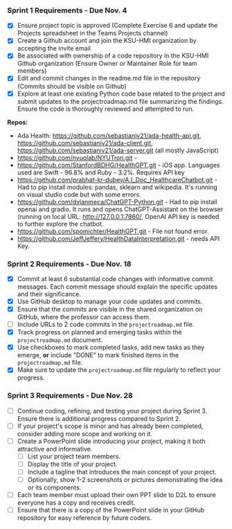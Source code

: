 ### Sprint 1 Requirements - Due Nov. 4
- [X] Ensure project topic is approved (Complete Exercise 6 and update the Projects spreadsheet in the Teams Projects channel)
- [X] Create a Github account and join the KSU-HMI organization by accepting the invite email
- [X] Be associated with ownership of a code repository in the KSU-HMI Github organization (Ensure Owner or Maintainer Role for team members)
- [X] Edit and commit changes in the readme.md file in the repository (Commits should be visible on Github)
- [X] Explore at least one existing Python code base related to the project and submit updates to the projectroadmap.md file summarizing the findings. Ensure the code is thoroughly reviewed and attempted to run.

 __Repos:__     
- Ada Health: https://github.com/sebastianiv21/ada-health-api.git, https://github.com/sebastianiv21/ada-client.git, https://github.com/sebastianiv21/ada-server.git (all mostly JavaScript)
- https://github.com/nyuolab/NYUTron.git - 
- https://github.com/StanfordBDHG/HealthGPT.git - iOS app. Languages used are Swift - 96.8% and Ruby - 3.2%. Requires API key
- https://github.com/prabhat-kr-dubey/A.I_Doc_HealthcareChatbot.git - Had to pip install modules: pandas, sklearn and wikipedia. It's running on visual studio code but with some errors.
- https://github.com/dylanmeca/ChatGPT-Python.git - Had to pip install openai and gradio. It runs and opens ChatGPT-Assistant on the browser (running on local URL: http://127.0.0.1:7860/, OpenAI API key is needed to further explore the chatbot.
- https://github.com/spomichter/HealthGPT.git - File not found error.
- https://github.com/JeffJeffery/HealthDataInterpretation.git - needs API Key.

### Sprint 2 Requirements - Due Nov. 18
- [X] Commit at least 6 substantial code changes with informative commit messages. Each commit message should explain the specific updates and their significance.
- [X] Use GitHub desktop to manage your code updates and commits.
- [X] Ensure that the commits are visible in the shared organization on GitHub, where the professor can access them.
- [ ] Include URLs to 2 code commits in the `projectroadmap.md` file.
- [X] Track progress on planned and emerging tasks within the `projectroadmap.md` document.
- [X] Use checkboxes to mark completed tasks, add new tasks as they emerge, __or__  include "DONE" to mark finished items in the `projectroadmap.md` file.
- [X] Make sure to update the `projectroadmap.md` file regularly to reflect your progress.

### Sprint 3 Requirements - Due Nov. 28
- [ ] Continue coding, refining, and testing your project during Sprint 3. Ensure there is additional progress compared to Sprint 2.
- [ ] If your project's scope is minor and has already been completed, consider adding more scope and working on it.
- [ ] Create a PowerPoint slide introducing your project, making it both attractive and informative.
  - [ ] List your project team members.
  - [ ] Display the title of your project.
  - [ ] Include a tagline that introduces the main concept of your project.
  - [ ] Optionally, show 1-2 screenshots or pictures demonstrating the idea or its components.
- [ ] Each team member must upload their own PPT slide to D2L to ensure everyone has a copy and receives credit.
- [ ] Ensure that there is a copy of the PowerPoint slide in your GitHub repository for easy reference by future coders.
